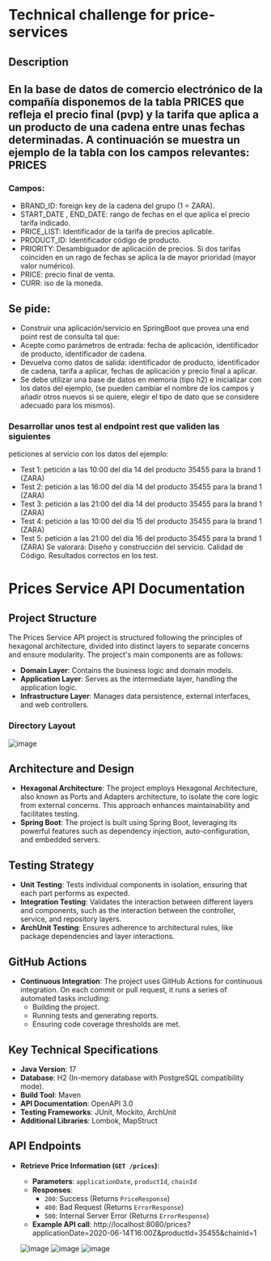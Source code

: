 # Technical challenge for price-services

## Description

En la base de datos de comercio electrónico de la compañía disponemos
de la tabla PRICES que refleja el precio final (pvp) y la tarifa que
aplica a un producto de una cadena entre unas fechas determinadas. A
continuación se muestra un ejemplo de la tabla con los campos
relevantes:
PRICES
-------

### Campos:
* BRAND_ID: foreign key de la cadena del grupo (1 = ZARA).
* START_DATE , END_DATE: rango de fechas en el que aplica el precio tarifa indicado.
* PRICE_LIST: Identificador de la tarifa de precios aplicable.
* PRODUCT_ID: Identificador código de producto.
* PRIORITY: Desambiguador de aplicación de precios. Si dos tarifas coinciden en un rago de fechas se aplica la de mayor prioridad (mayor valor numérico).
* PRICE: precio final de venta.
* CURR: iso de la moneda.

## Se pide:
* Construir una aplicación/servicio en SpringBoot que provea una end
point rest de consulta tal que:
* Acepte como parámetros de entrada: fecha de aplicación, identificador
de producto, identificador de cadena.
* Devuelva como datos de salida: identificador de producto,
identificador de cadena, tarifa a aplicar, fechas de aplicación y
precio final a aplicar.
* Se debe utilizar una base de datos en memoria (tipo h2) e inicializar
con los datos del ejemplo, (se pueden cambiar el nombre de los campos
y añadir otros nuevos si se quiere, elegir el tipo de dato que se
considere adecuado para los mismos).

### Desarrollar unos test al endpoint rest que validen las siguientes
peticiones al servicio con los datos del ejemplo:
- Test 1: petición a las 10:00 del día 14 del producto 35455
para la brand 1 (ZARA)
- Test 2: petición a las 16:00 del día 14 del producto 35455
para la brand 1 (ZARA)
- Test 3: petición a las 21:00 del día 14 del producto 35455
para la brand 1 (ZARA)
- Test 4: petición a las 10:00 del día 15 del producto 35455
para la brand 1 (ZARA)
- Test 5: petición a las 21:00 del día 16 del producto 35455
para la brand 1 (ZARA)
Se valorará:
Diseño y construcción del servicio.
Calidad de Código.
Resultados correctos en los test.


# Prices Service API Documentation

## Project Structure
The Prices Service API project is structured following the principles of hexagonal architecture, divided into distinct layers to separate concerns and ensure modularity. The project's main components are as follows:

- **Domain Layer**: Contains the business logic and domain models.
- **Application Layer**: Serves as the intermediate layer, handling the application logic.
- **Infrastructure Layer**: Manages data persistence, external interfaces, and web controllers.

### Directory Layout
![image](https://github.com/carlos-valencia-innoit/prices-service/assets/145386152/df48b79e-0bef-4ab7-a6a9-6d095813b90d)

## Architecture and Design
- **Hexagonal Architecture**: The project employs Hexagonal Architecture, also known as Ports and Adapters architecture, to isolate the core logic from external concerns. This approach enhances maintainability and facilitates testing.
- **Spring Boot**: The project is built using Spring Boot, leveraging its powerful features such as dependency injection, auto-configuration, and embedded servers.

## Testing Strategy
- **Unit Testing**: Tests individual components in isolation, ensuring that each part performs as expected.
- **Integration Testing**: Validates the interaction between different layers and components, such as the interaction between the controller, service, and repository layers.
- **ArchUnit Testing**: Ensures adherence to architectural rules, like package dependencies and layer interactions.

## GitHub Actions
- **Continuous Integration**: The project uses GitHub Actions for continuous integration. On each commit or pull request, it runs a series of automated tasks including:
  - Building the project.
  - Running tests and generating reports.
  - Ensuring code coverage thresholds are met.

## Key Technical Specifications
- **Java Version**: 17
- **Database**: H2 (In-memory database with PostgreSQL compatibility mode).
- **Build Tool**: Maven
- **API Documentation**: OpenAPI 3.0
- **Testing Frameworks**: JUnit, Mockito, ArchUnit
- **Additional Libraries**: Lombok, MapStruct

## API Endpoints
- **Retrieve Price Information (`GET /prices`)**:
  - **Parameters**: `applicationDate`, `productId`, `chainId`
  - **Responses**:
    - `200`: Success (Returns `PriceResponse`)
    - `400`: Bad Request (Returns `ErrorResponse`)
    - `500`: Internal Server Error (Returns `ErrorResponse`)
  - **Example API call**: http://localhost:8080/prices?applicationDate=2020-06-14T16:00Z&productId=35455&chainId=1
 
  ![image](https://github.com/carlos-valencia-innoit/prices-service/assets/145386152/b4eecd79-32c1-4ece-8ae2-f3977a47da24)
  ![image](https://github.com/carlos-valencia-innoit/prices-service/assets/145386152/8b3540c9-d27c-4e2f-887a-7088c81e6459)
  ![image](https://github.com/carlos-valencia-innoit/prices-service/assets/145386152/7087b8b8-056e-4829-994e-2490e76c11e6)






